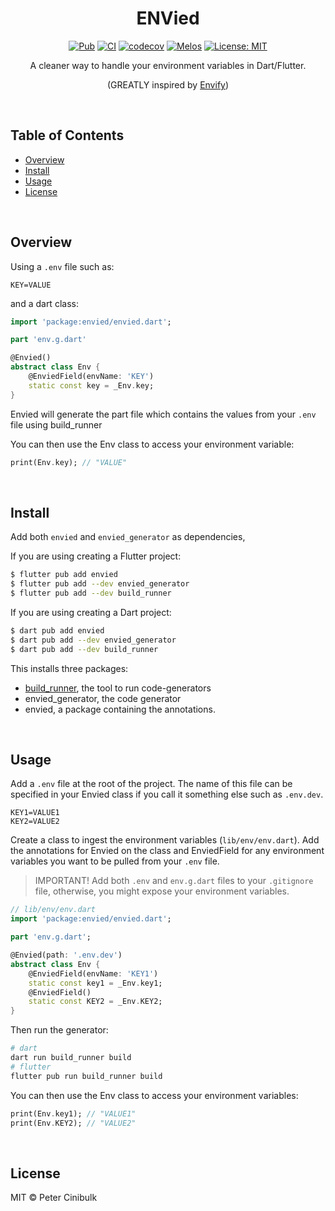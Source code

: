 <div align="center">
    <h1>ENVied</h1>
</div>

<div align="center">
<a href="https://pub.dev/packages/envied"><img src="https://img.shields.io/pub/v/envied.svg" alt="Pub"></a>
<a href="https://github.com/petercinibulk/envied/actions/workflows/ci.yaml"><img src="https://github.com/petercinibulk/envied/actions/workflows/ci.yaml/badge.svg" alt="CI"></a>
<a href=https://codecov.io/gh/petercinibulk/envied><img src="https://codecov.io/gh/petercinibulk/envied/branch/main/graph/badge.svg?token=uIX88zsd9c" alt="codecov"></a>
<a href="https://github.com/invertase/melos#readme-badge"><img src="https://img.shields.io/badge/maintained%20with-melos-f700ff.svg?style=flat-square" alt="Melos" /></a>
<a href="https://opensource.org/licenses/MIT"><img src="https://img.shields.io/badge/license-MIT-purple.svg" alt="License: MIT"></a>
</div>

<div align="center">

A cleaner way to handle your environment variables in Dart/Flutter.

(GREATLY inspired by [Envify](https://pub.dev/packages/envify))

</div>

<br>

## Table of Contents

-   [Overview](#overview)
-   [Install](#install)
-   [Usage](#usage)
-   [License](#license)

<br>

## Overview

Using a `.env` file such as:

```.env
KEY=VALUE
```

and a dart class:

```dart
import 'package:envied/envied.dart';

part 'env.g.dart'

@Envied()
abstract class Env {
    @EnviedField(envName: 'KEY')
    static const key = _Env.key;
}
```

Envied will generate the part file which contains the values from your `.env` file using build_runner

You can then use the Env class to access your environment variable:

```dart
print(Env.key); // "VALUE"
```

<br>

## Install

Add both `envied` and `envied_generator` as dependencies,

If you are using creating a Flutter project:

```sh
$ flutter pub add envied
$ flutter pub add --dev envied_generator
$ flutter pub add --dev build_runner
```

If you are using creating a Dart project:

```sh
$ dart pub add envied
$ dart pub add --dev envied_generator
$ dart pub add --dev build_runner
```

This installs three packages:

-   [build_runner](https://pub.dev/packages/build_runner), the tool to run code-generators
-   envied_generator, the code generator
-   envied, a package containing the annotations.

<br>

## Usage

Add a `.env` file at the root of the project. The name of this file can be specified in your Envied class if you call it something else such as `.env.dev`.

```.env
KEY1=VALUE1
KEY2=VALUE2
```

Create a class to ingest the environment variables (`lib/env/env.dart`). Add the annotations for Envied on the class and EnviedField for any environment variables you want to be pulled from your `.env` file.

> IMPORTANT! Add both `.env` and `env.g.dart` files to your `.gitignore` file, otherwise, you might expose your environment variables.

```dart
// lib/env/env.dart
import 'package:envied/envied.dart';

part 'env.g.dart';

@Envied(path: '.env.dev')
abstract class Env {
    @EnviedField(envName: 'KEY1')
    static const key1 = _Env.key1;
    @EnviedField()
    static const KEY2 = _Env.KEY2;
}
```

Then run the generator:

```sh
# dart
dart run build_runner build
# flutter
flutter pub run build_runner build
```

You can then use the Env class to access your environment variables:

```dart
print(Env.key1); // "VALUE1"
print(Env.KEY2); // "VALUE2"
```

<br>

## License

MIT © Peter Cinibulk
